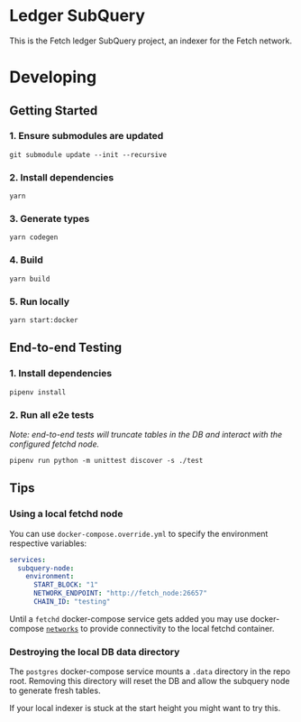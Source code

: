 # Ledger SubQuery

This is the Fetch ledger SubQuery project, an indexer for the Fetch network.


# Developing

## Getting Started

### 1. Ensure submodules are updated

```shell
git submodule update --init --recursive
```

### 2. Install dependencies

```shell
yarn
```

### 3. Generate types

```shell
yarn codegen
```

### 4. Build

```shell
yarn build
```

### 5. Run locally

```shell
yarn start:docker
```

## End-to-end Testing

### 1. Install dependencies

```shell
pipenv install
```

### 2. Run all e2e tests

_Note: end-to-end tests will truncate tables in the DB and interact with the configured fetchd node._

```shell
pipenv run python -m unittest discover -s ./test
```

## Tips

### Using a local fetchd node

You can use `docker-compose.override.yml` to specify the environment respective variables:
```yaml
services:
  subquery-node:
    environment:
      START_BLOCK: "1"
      NETWORK_ENDPOINT: "http://fetch_node:26657"
      CHAIN_ID: "testing"
```

Until a `fetchd` docker-compose service gets added you may use docker-compose [`networks`](https://docs.docker.com/compose/networking/#use-a-pre-existing-network) to provide connectivity to the local fetchd container.

### Destroying the local DB data directory

The `postgres` docker-compose service mounts a `.data` directory in the repo root.
Removing this directory will reset the DB and allow the subquery node to generate fresh tables.

If your local indexer is stuck at the start height you might want to try this.
